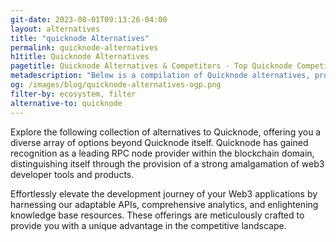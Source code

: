 ```yaml
---
git-date: 2023-08-01T09:13:26-04:00
layout: alternatives
title: "quicknode Alternatives"
permalink: quicknode-alternatives
h1title: Quicknode Alternatives
pagetitle: Quicknode Alternatives & Competitors - Top Quicknode Competitors and Alternatives
metadescription: "Below is a compilation of Quicknode alternatives, providing you with a range of choices beyond Quicknode. Recognized as a prominent RPC node provider in the blockchain sector, Quicknode stands out by providing a robust blend of web3 developer tools and products."
og: /images/blog/quicknode-alternatives-ogp.png
filter-by: ecosystem, filter
alternative-to: quicknode
---
```


Explore the following collection of alternatives to Quicknode, offering you a diverse array of options beyond Quicknode itself. Quicknode has gained recognition as a leading RPC node provider within the blockchain domain, distinguishing itself through the provision of a strong amalgamation of web3 developer tools and products.

Effortlessly elevate the development journey of your Web3 applications by harnessing our adaptable APIs, comprehensive analytics, and enlightening knowledge base resources. These offerings are meticulously crafted to provide you with a unique advantage in the competitive landscape.
